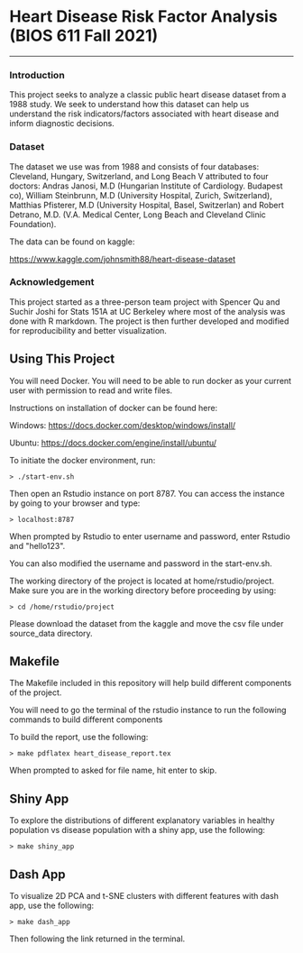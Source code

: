 Heart Disease Risk Factor Analysis (BIOS 611 Fall 2021)
===================

-----------------------------

### Introduction
This project seeks to analyze a classic public heart disease dataset from a 1988 study. We seek to
understand how this dataset can help us understand the risk indicators/factors associated with heart
disease and inform diagnostic decisions.


### Dataset
The dataset we use was from 1988 and consists of four databases: Cleveland,
Hungary, Switzerland, and Long Beach V attributed to four doctors: Andras
Janosi, M.D (Hungarian Institute of Cardiology. Budapest co), William Steinbrunn, M.D (University Hospital, Zurich, Switzerland), Matthias Pfisterer, M.D
(University Hospital, Basel, Switzerlan) and Robert Detrano, M.D. (V.A. Medical Center, Long Beach and Cleveland Clinic Foundation).


The data can be found on kaggle:

https://www.kaggle.com/johnsmith88/heart-disease-dataset


### Acknowledgement
This project started as a three-person team project with Spencer Qu and Suchir Joshi for Stats 151A at UC Berkeley where most of the analysis was done with R markdown. The project is then further developed and modified for reproducibility and better visualization.


Using This Project
------------------
You will need Docker. You will need to be able to run docker as your current user with permission to read and write files.

Instructions on installation of docker can be found here:

Windows: https://docs.docker.com/desktop/windows/install/

Ubuntu: https://docs.docker.com/engine/install/ubuntu/


To initiate the docker environment, run:

	> ./start-env.sh

Then open an Rstudio instance on port 8787. You can access the instance by going
to your browser and type:

	> localhost:8787

When prompted by Rstudio to enter username and password, enter Rstudio and "hello123".

You can also modified the username and password in the start-env.sh.

The working directory of the project is located at home/rstudio/project. Make sure
you are in the working directory before proceeding by using:

	> cd /home/rstudio/project



Please download the dataset from the kaggle and move the csv file under source_data directory.


Makefile
--------
The Makefile included in this repository will help build different components
 of the project.

You will need to go the terminal of the rstudio instance to run the following commands
to build different components

To build the report, use the following:

	> make pdflatex heart_disease_report.tex

When prompted to asked for file name, hit enter to skip.

Shiny App
---------
To explore the distributions of different explanatory variables in healthy population
vs disease population with a shiny app, use the following:

	> make shiny_app


Dash App
---------
To visualize 2D PCA and t-SNE clusters with different features with dash app, use the following:

	> make dash_app

Then following the link returned in the terminal.
